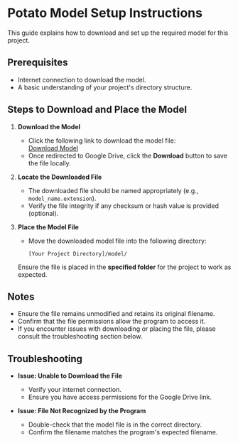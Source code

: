 # Potato Model Setup Instructions

This guide explains how to download and set up the required model for this project.  

## Prerequisites  

- Internet connection to download the model.  
- A basic understanding of your project's directory structure.  

## Steps to Download and Place the Model  

1. **Download the Model**  
   - Click the following link to download the model file:  
     [Download Model](https://drive.google.com/file/d/1-TsX2-ChfIfSdeZG2abnMS68jp1DQd35/view?usp=sharing)  
   - Once redirected to Google Drive, click the **Download** button to save the file locally.

2. **Locate the Downloaded File**  
   - The downloaded file should be named appropriately (e.g., `model_name.extension`).  
   - Verify the file integrity if any checksum or hash value is provided (optional).

3. **Place the Model File**  
   - Move the downloaded model file into the following directory:  
     ```
     [Your Project Directory]/model/
     ```  

   Ensure the file is placed in the **specified folder** for the project to work as expected.

## Notes  

- Ensure the file remains unmodified and retains its original filename.  
- Confirm that the file permissions allow the program to access it.  
- If you encounter issues with downloading or placing the file, please consult the troubleshooting section below.  

## Troubleshooting  

- **Issue: Unable to Download the File**  
  - Verify your internet connection.  
  - Ensure you have access permissions for the Google Drive link.  

- **Issue: File Not Recognized by the Program**  
  - Double-check that the model file is in the correct directory.  
  - Confirm the filename matches the program's expected filename.
